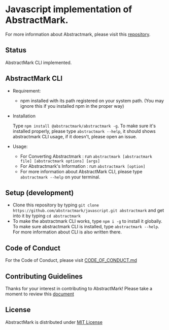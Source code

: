 # Javascript implementation of AbstractMark.
For more information about Abstractmark, please visit this [repository](https://github.com/abstractmark/abstractmark).

## Status
AbstractMark CLI implemented. 

## AbstractMark CLI
- Requirement:

    - npm installed with its path registered on your system path. (You may ignore this if you installed npm in the proper way)

- Installation

    Type `npm install @abstractmark/abstractmark -g`. To make sure it's installed properly, please type `abstractmark --help`, it should shows abstractmark CLI usage, if it doesn't, please open an issue.
    
- Usage:
    - For Converting Abstractmark : run `abstractmark [abstractmark file] [abstractmark options] [args]`
    - For Abstractmark's Information : run `abstractmark [option]`
    - For more information about AbstractMark CLI, please type `abstractmark --help` on your terminal.

## Setup (development)
- Clone this repository by typing `git clone https://github.com/abstractmark/javascript.git abstractmark` and get into it by typing `cd abstractmark`
- To make the abstractmark CLI works, type `npm i -g` to install it globally. To make sure abstractmark CLI is installed, type `abstractmark --help`. For more information about  CLI is also written there.

## Code of Conduct
For the Code of Conduct, please visit [CODE_OF_CONDUCT.md](CODE_OF_CONDUCT.md)

## Contributing Guidelines
Thanks for your interest in contributing to AbstractMark! Please take a moment to review this [document](CONTRIBUTING.md)

## License
AbstractMark is distributed under [MIT License](LICENSE)